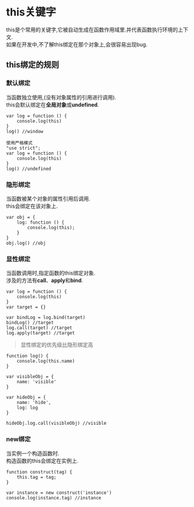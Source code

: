 # this关键字
this是个常用的关键字,它被自动生成在函数作用域里.并代表函数执行环境的上下文.   
如果在开发中,不了解this绑定在那个对象上,会很容易出现bug.   

## this绑定的规则
### 默认绑定
当函数独立使用,(没有对象属性的引用进行调用).   
this会默认绑定在**全局对象**或**undefined**.

```
var log = function () {
    console.log(this)
}
log() //window

使用严格模式
"use strict";
var log = function () {
    console.log(this)
}
log() //undefined
```

### 隐形绑定
当函数被某个对象的属性引用后调用.   
this会绑定在该对象上.

```
var obj = {
    log: function () {
        console.log(this);
    }
}
obj.log() //obj
```

### 显性绑定
当函数调用时,指定函数的this绑定对象.   
涉及的方法有**call**、**apply**和**bind**.   

```
var log = function () {
    console.log(this)
}
var target = {}

var bindLog = log.bind(target)
bindLog() //target
log.call(target) //target
log.apply(target) //target
```

> 显性绑定的优先级比隐形绑定高

```
function log() {
	console.log(this.name)
}

var visibleObj = {
	name: 'visible'
}

var hideObj = {
	name: 'hide',
	log: log
}

hideObj.log.call(visibleObj) //visible
```

### new绑定
当实例一个构造函数时.   
构造函数的this会绑定在实例上.

```
function construct(tag) {
    this.tag = tag;
}

var instance = new construct('instance')
console.log(instance.tag) //instance
```